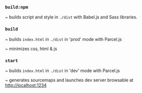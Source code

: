
### `build:npm` 

~ builds script and style in `./dist` with Babel.js and Sass libraries.

### `build`

~ builds `index.html` in `./dist` in 'prod' mode with Parcel.js

~ minimizes css, html & js

### `start`

~ builds `index.html` in `./dist` in 'dev' mode with Parcel.js

~ generates sourcemaps and launches dev server browsable at [http://localhost:1234](http://localhost:1234)
